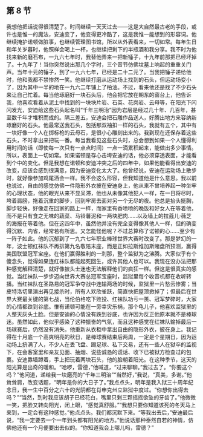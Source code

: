 ## 第 8 节

我想他把话说得很清楚了。时间继续一天天过去——这是大自然最古老的手段，或许也是惟一的魔法，安迪变了，他变得更冷酷了，这是我惟一能想到的形容词。他继续掩护诺顿做脏事，也继续管理图书馆，所以从外表看来，一切如常。每年生日和年关岁暮时，他照样会喝上一杯，也继续把剩下的半瓶酒和我分享。我不时为他找来新的磨石布，一九六七年时，我替他弄来一把新锤子，十九年前那把已经坏掉了。十九年了！当你突然说出那几个字时，三个音节仿佛坟墓上响起的重重关门声。当年十元的锤子，到了一九六七年，已经是二十二元了。当我把锤子递给他时，他和我都不禁惨然一笑。他继续打磨从运动场上找到的石头，但运动场变小了，因为其中一半的地在一九六二年铺上了柏油。不过，看来他还是找了不少石头来让自己忙着。每当他琢磨好一块石头后，他会把它放在朝东的窗台上，他告诉我，他喜欢看着从泥土中找到的一块块片岩、石英、花岗岩、云母等，在阳光下闪闪发光，安迪给这些石头起名叫“千年三明治”因为岩层是经过几十年、几百年，甚至数千年才堆积而成的。隔三差五，安迪会把石雕作品送人，好腾出地方来容纳新琢磨好的石头。他最常送我石头，包括那双袖扣一样的石头，我就有五个，其中有一块好像一个人在掷标枪的云母石，是很小心雕刻出来的。我到现在还保存着这些石头，不时拿出来把玩一番。每当我看见这些石头时，总会想到如果一个人懂得利用时间的话（即使每一次只有一点点时间）一点一滴累积起来，能做出多少事情。所以，表面上一切如常。如果诺顿是存心击垮安迪的话，他必须穿透表面，才能看到个中的变化。但是我想在诺顿和安迪冲突之后的四年中，如果他能看得出安迪的改变，应该会感到很满意，因为安迪变化太大了。他曾经说，安迪在运动场上散步时，就好像参加鸡尾酒会一样。我不会这么形容，但我知道他是什么意思。我以前也说过，自由的感觉仿佛一件隐形外衣披在安迪身上，他从来不曾培养起一种坐牢的心理状态，他的眼光从来不显呆滞，他也从未像其他犯人一样，在一日将尽时，垮着肩膀，拖着沉重的脚步，回到牢房去面对另一个无尽的夜。他总是抬头挺胸，脚步轻快，好像走在回家的路上一样，而家里有香喷喷的晚饭和好女人在等着他，而不是只有食之无味的蔬菜、马铃薯泥和一两块肥肉……以及墙上的拉蔻儿·薇芝的海报在等着他。但在这四年中，虽然他并没有完全变得像其他人一样，但的确变得沉默、内省，经常若有所思。又怎能怪他呢？不过总算称了诺顿的心……至少有一阵子如此。他的沉郁到了一九六七年职业棒球世界大赛时改变了。那是梦幻的一年，波士顿红袜队不再排第九名敬陪末座，而是正如拉斯维加斯赌盘所预测，赢得美国联盟冠军宝座。在他们赢得胜利的一刹那，整个监狱为之沸腾。大家似乎有个傻念头，觉得如果连红袜队都能起死回生，或许其他人也可以。我现在没办法把那种感觉解释清楚，就好像披头士迷也无法解释他们的疯狂一样。但这是很真实的感觉。当红袜队一步步迈向世界大赛总冠军宝座时，监狱里每个收音机都在收听转播。当红袜队在圣路易的冠军争夺战中连输两场的时候，监狱里一片愁云惨雾；当皮特洛切里演出再见接杀时，所有人欢欣雀跃，简直快把屋顶掀掉了；但最后在世界大赛最关键的第七战，当伦伯格吃下败投、红袜队功亏一篑、冠军梦碎时，大家的心情都跌到谷底。惟有诺顿可能在一旁幸灾乐祸，那个龟儿子，他喜欢监狱里的人整天灰头土脸。但是安迪的心情没有跌到谷底，也许因为反正他原本就不是棒球迷。虽然如此，他似乎感染了这种振奋的气氛，而且这种感觉在红袜队输掉最后一场球赛后，仍然没有消失。他重新从衣柜中拿出自由的隐形外衣，披在身上。我记得在十月底一个高爽明亮的秋日，是棒球赛结束后两周，一定是个星期日，因为运动场上挤满了人，不少人在丢飞盘、踢足球、私下交易，还有一些人在狱卒的监视下，在会客室里和亲友见面、抽烟、说些诚恳的谎话、收下已被狱方检查过的包裹。安迪靠墙蹲着，手上把玩着两块石头，他的脸朝着阳光。在这种季节，这天的阳光算是出奇的暖和。“哈啰，雷德，”他喊道，“过来聊聊。”我过去了。“你要这个吗？”他问道，递给我一块磨亮的“千年三明治”“当然好，”我说，“真美，多谢。”他耸耸肩，改变话题，“明年是你的大日子了。”我点点头，明年是我入狱三十周年纪念日，我一生中百分之六十的光阴都在肖申克州立监狱中度过。“你想你出得去吗？”“当然，到时我应该胡子已经花白，嘴里只剩三颗摇摇欲坠的牙齿了。”他微微一笑，把脸又转向阳光，闭上眼，“感觉真舒服。”“我想只要你知道该死的冬天马上来到，一定会有这种感觉。”他点点头。我们都沉默下来。“等我出去后，”安迪最后说，“我一定要去一个一年到头都有阳光的地方。”他说话那种泰然自若的神情，仿佛他还有一个月便要出去似的。“你知道我会上哪儿吗，雷德？”
